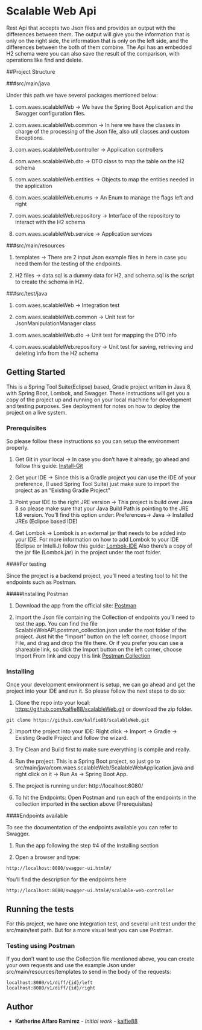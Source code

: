 # Scalable Web Api

Rest Api that accepts two Json files and provides an output with the differences between them. The output will give you the information that is only on the right side, the information that is only on the left side, and the differences between the both of them combine.
The Api has an embedded H2 schema were you can also save the result of the comparison, with operations like find and delete.



##Project Structure

###src/main/java

Under this path we have several packages mentioned below:

1. com.waes.scalableWeb -> We have the Spring Boot Application and the Swagger configuration files.

2. com.waes.scalableWeb.common -> In here we have the classes in charge of the processing of the Json file, also util classes and custom Exceptions.

3. com.waes.scalableWeb.controller -> Application controllers

4. com.waes.scalableWeb.dto -> DTO class to map the table on the H2 schema

5. com.waes.scalableWeb.entities -> Objects to map the entities needed in the application

6. com.waes.scalableWeb.enums -> An Enum to manage the flags left and right 

7. com.waes.scalableWeb.repository -> Interface of the repository to interact with the H2 schema

8. com.waes.scalableWeb.service -> Application services 


###src/main/resources

1. templates -> There are 2 input Json example files in here in case you need them for the testing of the endpoints.

2. H2 files -> data.sql is a dummy data for H2, and schema.sql is the script to create the schema in H2.


###src/test/java

1. com.waes.scalableWeb -> Integration test

2. com.waes.scalableWeb.common -> Unit test for JsonManipulationManager class

3. com.waes.scalableWeb.dto -> Unit test for mapping the DTO info

4. com.waes.scalableWeb.repository -> Unit test for saving, retrieving and deleting info from the H2 schema



## Getting Started

This is a Spring Tool Suite(Eclipse) based, Gradle project written in Java 8, with Spring Boot, Lombok, and Swagger.
These instructions will get you a copy of the project up and running on your local machine for development and testing purposes. See deployment for notes on how to deploy the project on a live system.



### Prerequisites

So please follow these instructions so you can setup the environment properly.

1. Get Git in your local -> In case you don’t have it already, go ahead and follow this guide: [Install-Git](https://www.atlassian.com/git/tutorials/install-git)

2. Get your IDE -> Since this is a Gradle project you can use the IDE of your preference, (I used Spring Tool Suite) just make sure to import the project as an “Existing Gradle Project”

3. Point your IDE to the right JRE version -> This project is build over Java 8 so please make sure that your Java Build Path is pointing to the JRE 1.8 version. You’ll find this option under: Preferences-> Java -> Installed JREs (Eclipse based IDE)

4. Get Lombok -> Lombok is an external jar that needs to be added into your IDE. For more information on how to add Lombok to your IDE (Eclipse or IntelliJ) follow this guide: [Lombok-IDE](https://www.baeldung.com/lombok-ide) Also there’s a copy of the jar file (Lombok.jar) in the project under the root folder.


####For testing

Since the project is a backend project, you’ll need a testing tool to hit the endpoints such as Postman. 


#####Installing Postman

1. Download the app from the official site: [Postman](https://www.getpostman.com/downloads/)

2. Import the Json file containing the Collection of endpoints you’ll need to test the app. You can find the file ScalableWebAPI.postman_collection.json under the root folder of the project. Just hit the “Import” button on the left corner, choose Import File, and drag and drop the file there. Or if you prefer you can use a shareable link, so click the Import button on the left corner, choose Import From link and copy this link [Postman Collection](https://www.getpostman.com/collections/ed7ad3576d48fec01248)



### Installing

Once your development environment is setup, we can go ahead and get the project into your IDE and run it. So please follow the next steps to do so:

1. Clone the repo into your local: https://github.com/kalfie88/scalableWeb.git or download the zip folder.

```
git clone https://github.com/kalfie88/scalableWeb.git
```

2. Import the project into your IDE: Right click -> Import -> Gradle -> Existing Gradle Project and follow the wizard.

3. Try Clean and Build first to make sure everything is compile and really. 

4. Run the project: This is a Spring Boot project, so just go to src/main/java/com.waes.scalableWeb/ScalableWebApplication.java and right click on it -> Run As -> Spring Boot App.

5. The project is running under: http://localhost:8080/

6. To hit the Endpoints: Open Postman and run each of the endpoints in the collection imported in the section above (Prerequisites)


####Endpoints available 

To see the documentation of the endpoints available you can refer to Swagger.

1. Run the app following the step #4 of the Installing section

2. Open a browser and type:

```
http://localhost:8080/swagger-ui.html#/

```

You’ll find the description for the endpoints here

```
http://localhost:8080/swagger-ui.html#/scalable-web-controller

```



## Running the tests

For this project, we have one integration test, and several unit test under the src/main/test path.
But for a more visual test you can use Postman.


### Testing using Postman

If you don’t want to use the Collection file mentioned above, you can create your own requests and use the example Json under src/main/resources/templates to send in the body of the requests: 

```
localhost:8080/v1/diff/{id}/left
localhost:8080/v1/diff/{id}/right

```



## Author

* **Katherine Alfaro Ramirez** - *Initial work* - [kalfie88](https://github.com/kalfie88)
